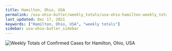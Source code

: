 ```yaml
---
title: Hamilton, Ohio, USA
permalink: /usa-ohio-butler/weekly_totals/usa-ohio-hamilton-weekly_totals.html
last_updated: Dec 17, 2021
keywords: ["Hamilton, Ohio, USA", "weekly totals"]
sidebar: usa-ohio-butler_sidebar
---
```


![Weekly Totals of Confirmed Cases for Hamilton, Ohio, USA](/covid_tracker/images/graphs/usa-ohio-hamilton-weekly_totals_graph.png)
